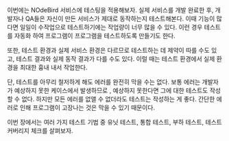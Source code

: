 이번에는 NOdeBird 서비스에 테스팅을 적용해보자.
실제 서비스를 개발 완료한 후, 개발자나 QA들은 자신이 만든 서비스가 제대로 동작하는지 테스트해본다.
이때 기능이 많다면 일일이 수작업으로 테스트하기에는 작업량이 너무 많을 수 있다.
이런 경우 테스트를 자동화 하여 프로그램이 프로그램을 테스트하도록 만들기도 한다.

또한, 테스트 환경과 실제 서비스 환경은 다르므로 테스트하는 데 제약이 따를 수도 있고, 테스트 결과와 실제 동작 결과가 다를 수도 있다.
이럴 때는 테스트 환경에서 실제 환경을 최대한 흉내 내서 작업한다.

단, 테스트를 아무리 철저하게 해도 에러를 완전히 막을 수는 없다.
보통 에러는 개발자가 예상하지 못한 케이스에서 발생하므로 , 예상하지 못한다면 그에 대한 테스트도 작성할 수 없다.
하지만 모든 에러를 없앨 수 없더라도 테스트는 작성하는 게 좋다.
간단한 에러로 인해 프로그램이 고장나는 것은 막을 수 있기 때문이다.

이번 장에서는 여러 가지 테스트 기법 중 유닛 테스트, 통합 테스트, 부하 테스트, 테스트 커버리지 체크를 살펴보자.
 